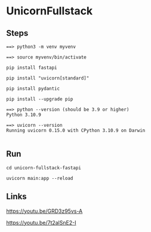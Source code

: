 # UnicornFullstack


## Steps

```
==> python3 -m venv myvenv

==> source myvenv/bin/activate

pip install fastapi

pip install "uvicorn[standard]"

pip install pydantic

pip install --upgrade pip

==> python --version (should be 3.9 or higher)
Python 3.10.9

==> uvicorn --version
Running uvicorn 0.15.0 with CPython 3.10.9 on Darwin


```


## Run

```
cd unicorn-fullstack-fastapi

uvicorn main:app --reload

```


## Links

https://youtu.be/GRD3z95vs-A


https://youtu.be/7t2alSnE2-I
